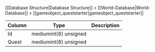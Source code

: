 [[Database Structure|Database Structure]] > [[World-Database|World-Database]] > [[gameobject_queststarter|gameobject_queststarter]]

Column | Type | Description
--- | --- | ---
Id | mediumint(8) unsigned | 
Quest | mediumint(8) unsigned | 
